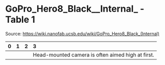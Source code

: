 # GoPro_Hero8_Black__Internal_ - Table 1

Source: https://wiki.nanofab.ucsb.edu/wiki/GoPro_Hero8_Black_(Internal)

| 0   | 1   | 2   | 3                                                 |
|:----|:----|:----|:--------------------------------------------------|
|     |     |     | Head-mounted camera is often aimed high at first. |